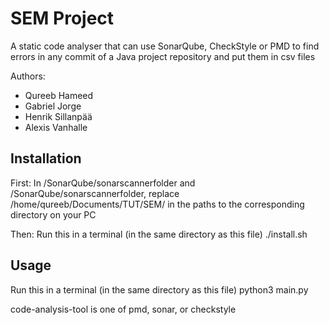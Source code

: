 # SEM Project

A static code analyser that can use SonarQube, CheckStyle or PMD to find errors in any commit of a Java project repository and put them in csv files

Authors:

- Qureeb Hameed
- Gabriel Jorge
- Henrik Sillanpää
- Alexis Vanhalle	

## Installation

First:
    In /SonarQube/sonarscannerfolder and /SonarQube/sonarscannerfolder, replace /home/qureeb/Documents/TUT/SEM/ in the paths to the corresponding directory on your PC
    
Then:
    Run this in a terminal (in the same directory as this file)
    ./install.sh

## Usage

Run this in a terminal (in the same directory as this file)
python3 main.py <url-to-your-repo> <code-analysis-tool>

code-analysis-tool is one of pmd, sonar, or checkstyle


